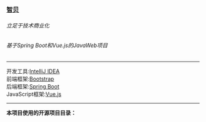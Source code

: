 ### [智贝](http://zb.sbx0.cn "智贝")  
  
###### 立足于技术商业化  
###### 基于Spring Boot和Vue.js的JavaWeb项目  
  
------------  
  
开发工具:[IntelliJ IDEA](https://www.jetbrains.com/idea/ "IntelliJ IDEA")  
前端框架:[Bootstrap](https://getbootstrap.com/ "Bootstrap")  
后端框架:[Spring Boot](https://spring.io/projects/spring-boot "Spring Boot")  
JavaScript框架:[Vue.js](https://cn.vuejs.org/index.html "Vue.js")  
  
------------  
  
**本项目使用的开源项目目录：**  
